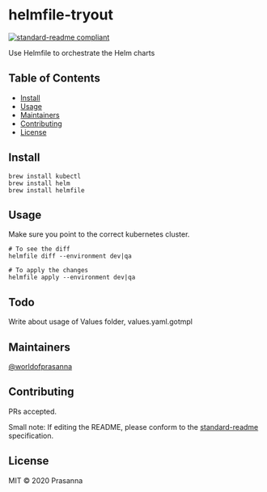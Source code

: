 # helmfile-tryout

[![standard-readme compliant](https://img.shields.io/badge/standard--readme-OK-green.svg?style=flat-square)](https://github.com/RichardLitt/standard-readme)

Use Helmfile to orchestrate the Helm charts

## Table of Contents

- [Install](#install)
- [Usage](#usage)
- [Maintainers](#maintainers)
- [Contributing](#contributing)
- [License](#license)

## Install

```
brew install kubectl
brew install helm
brew install helmfile
```

## Usage

Make sure you point to the correct kubernetes cluster.
```
# To see the diff
helmfile diff --environment dev|qa

# To apply the changes
helmfile apply --environment dev|qa
```

## Todo

Write about usage of Values folder, values.yaml.gotmpl

## Maintainers

[@worldofprasanna](https://github.com/worldofprasanna)

## Contributing

PRs accepted.

Small note: If editing the README, please conform to the [standard-readme](https://github.com/RichardLitt/standard-readme) specification.

## License

MIT © 2020 Prasanna

